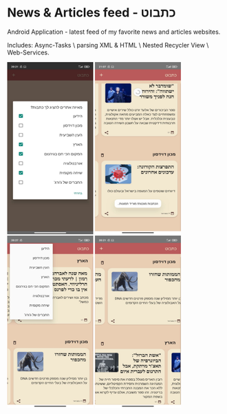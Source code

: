 # News & Articles feed - כתבוט
Android Application - latest feed of my favorite news and articles websites.

Includes: Async-Tasks \ parsing XML & HTML \ Nested Recycler View \  Web-Services.



<p float="center">
  <img src="https://raw.githubusercontent.com/Noy-Bo/articles-feed/main/readme/start_menu.jpeg" alt="alt text" width="200" height="400">
  <img src="https://raw.githubusercontent.com/Noy-Bo/articles-feed/main/readme/Catabot0.jpeg" alt="alt text" width="200" height="400">
  <img src="https://raw.githubusercontent.com/Noy-Bo/articles-feed/main/readme/menu.jpeg" alt="alt text" width="200" height="400">
  <img src="https://raw.githubusercontent.com/Noy-Bo/articles-feed/main/readme/Catabot1.jpeg" alt="alt text" width="200" height="400">
</p>
